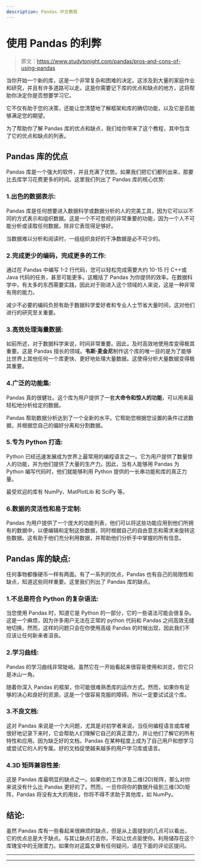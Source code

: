 ```yaml
---
description: Pandas 中文教程
---
```


# 使用 Pandas 的利弊

> 原文：<https://www.studytonight.com/pandas/pros-and-cons-of-using-pandas>

当你开始一个新的库，这是一个非常复杂和困难的决定。这涉及到大量的家庭作业和研究，并且有许多道路可以走。这是你需要记下库的优点和缺点的地方，这将帮助你决定你是否想要学习它。

它不仅有助于您的决策，还能让您清楚地了解框架和库的确切功能，以及它是否能够满足您的期望。

为了帮助你了解 Pandas 库的优点和缺点，我们给你带来了这个教程，其中包含了它的优点和缺点的列表。

## Pandas 库的优点

Pandas 库是一个强大的软件，并且充满了优势。如果我们把它们都列出来，那要比去库学习花费更多的时间。这里我们列出了 Pandas 库的核心优势:

### 1.出色的数据表示:

Pandas 库是任何想要进入数据科学或数据分析的人的完美工具，因为它可以以不同的方式表示和组织数据。这是一个不可忽视的非常重要的功能，因为一个人不可能分析或读取任何数据，除非它表现得足够好。

当数据难以分析和阅读时，一组组织良好的干净数据是必不可少的。

### 2.完成更少的编码，完成更多的工作:

通过在 Pandas 中编写 1-2 行代码，您可以轻松完成需要大约 10-15 行 C++或 Java 代码的任务，甚至可能更多。这概括了 Pandas 为你提供的效率。在数据科学中，有太多的东西需要实践，因此对于刚进入这个领域的人来说，这是一种非常有用的能力。

减少不必要的编码负担有助于数据科学爱好者和专业人士节省大量时间，这对他们进行的研究至关重要。

### 3.高效处理海量数据:

如前所述，对于数据科学来说，时间非常重要。因此，及时高效地使用库变得极其重要。这是 Pandas 擅长的领域。**韦斯·麦金尼**制作这个库的唯一目的是为了能够比世界上其他任何一个库更快、更好地处理大量数据。这使得分析大量数据变得极其重要。

### 4.广泛的功能集:

Pandas 真的很健壮。这个库为用户提供了一套**大命令和惊人的功能**，可以用来最轻松地分析给定的数据。

Pandas 帮助数据分析达到了一个全新的水平。它帮助您根据您设置的条件过滤数据，并根据您自己的偏好分离和分割数据。

### 5.专为 Python 打造:

Python 已经迅速发展成为世界上最常用的编程语言之一。它为用户提供了数量惊人的功能，并为他们提供了大量的生产力。因此，当有人能够用 Pandas 为 Python 编写代码时，他们就能够利用 Python 提供的一长串功能和库的真正力量。

最受欢迎的库有 NumPy、MatPlotLib 和 SciPy 等。

### 6.数据的灵活性和易于定制:

Pandas 为用户提供了一个庞大的功能列表，他们可以将这些功能应用到他们所拥有的数据中，以便编辑和定制这些数据，同时根据自己的自由意志和需求来旋转这些数据。这有助于他们充分利用数据，并帮助他们分析手中掌握的所有信息。

## Pandas 库的缺点:

任何事物都像硬币一样有两面。有了一系列的优点，Pandas 也有自己的局限性和缺点，知道这些同样重要。这里我们列出了 Pandas 库的缺点。

### 1.不总是符合 Python 的复杂语法:

当您使用 Pandas 时，知道它是 Python 的一部分，它的一些语法可能会很复杂。这是一个麻烦，因为许多用户无法在正常的 python 代码和 Pandas 之间高效无缝地切换。然而，这样的问题只会在你使用高级 Pandas 的时候出现，因此我们不应该让任何新来者沮丧。

### 2.学习曲线:

Pandas 的学习曲线非常陡峭。虽然它在一开始看起来很容易使用和浏览，但它只是冰山一角。

随着你深入 Pandas 的框架，你可能很难熟悉库的运作方式。然而，如果你有足够的决心和良好的资源，这是一个很容易克服的障碍。所以一定要试试这个库。

### 3.不良文档:

这对 Pandas 来说是一个大问题，尤其是对初学者来说。当任何编程语言或库被很好地记录下来时，它会帮助人们理解它自己的真正潜力，并让他们了解它的所有特性和应用。因为缺乏好的文档，Pandas 在某种程度上成为了自己用户和想学习或尝试它的人的专属。好的文档促使越来越多的用户学习库或语言。

### 4.3D 矩阵兼容性差:

这是 Pandas 库最明显的缺点之一。如果你的工作涉及二维(2D)矩阵，那么对你来说没有什么比 Pandas 更好的了。然而，一旦你将你的数据升级到三维(3D)矩阵，Pandas 将没有太大的用处，你将不得不求助于其他库，如 NumPy。

## 结论:

虽然 Pandas 库有一些看起来很麻烦的缺点，但是从上面提到的几点可以看出，它的优点总是大于缺点。与其让缺点打击你，不如让优点驱使你。利用储存在这个库瑰宝中的无限潜力。如果你对这篇文章有任何疑问，请在下面的评论区提问。

* * *

* * *